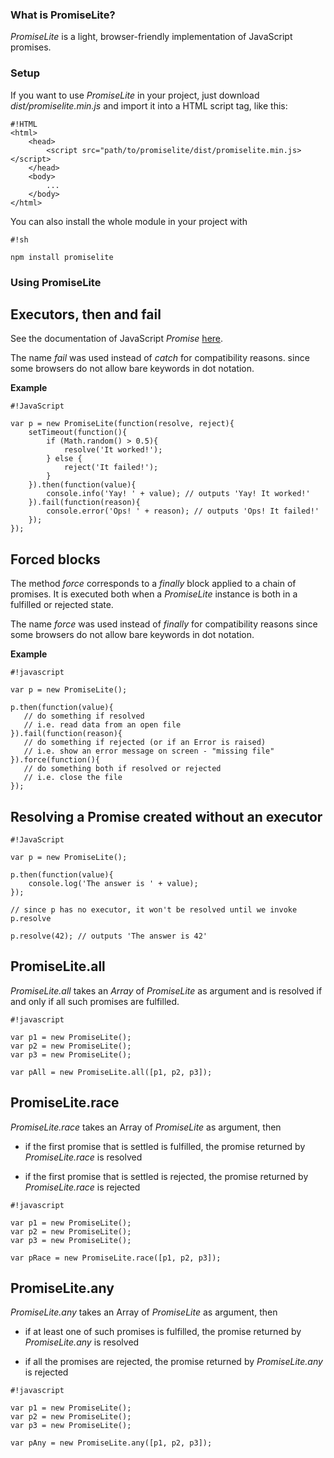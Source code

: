 ### What is PromiseLite? ###

*PromiseLite* is a light, browser-friendly implementation of JavaScript promises. 


### Setup ###

If you want to use *PromiseLite* in your project, just download *dist/promiselite.min.js* and import it into a HTML script tag, like this:

```
#!HTML
<html>
    <head>
        <script src="path/to/promiselite/dist/promiselite.min.js></script>
    </head>
    <body>
        ...
    </body>
</html>
```

You can also install the whole module in your project with   

```
#!sh

npm install promiselite
```


### Using PromiseLite ###


## Executors, then and fail

See the documentation of JavaScript *Promise* [here](https://developer.mozilla.org/en-US/docs/Web/JavaScript/Reference/Global_Objects/Promise).

The name *fail* was used instead of *catch* for compatibility reasons. since some browsers do not allow bare keywords in dot notation.

**Example**

```
#!JavaScript

var p = new PromiseLite(function(resolve, reject){
    setTimeout(function(){
        if (Math.random() > 0.5){
            resolve('It worked!');
        } else {
            reject('It failed!');
        }
    }).then(function(value){
        console.info('Yay! ' + value); // outputs 'Yay! It worked!'
    }).fail(function(reason){
        console.error('Ops! ' + reason); // outputs 'Ops! It failed!'
    });
});
```

## Forced blocks

The method *force* corresponds to a *finally* block applied to a chain of promises. It is executed both when a *PromiseLite* instance is both in a fulfilled or rejected state. 

The name *force* was used instead of *finally* for compatibility reasons since some browsers do not allow bare keywords in dot notation.

**Example**

```
#!javascript

var p = new PromiseLite();

p.then(function(value){
   // do something if resolved
   // i.e. read data from an open file
}).fail(function(reason){
   // do something if rejected (or if an Error is raised)
   // i.e. show an error message on screen - "missing file"
}).force(function(){
   // do something both if resolved or rejected
   // i.e. close the file
});
```

## Resolving a Promise created without an executor


```
#!JavaScript

var p = new PromiseLite();

p.then(function(value){
    console.log('The answer is ' + value);
});

// since p has no executor, it won't be resolved until we invoke p.resolve

p.resolve(42); // outputs 'The answer is 42'

```


## PromiseLite.all 


*PromiseLite.all* takes an *Array* of *PromiseLite* as argument and is resolved if and only if all such promises are fulfilled.


```
#!javascript

var p1 = new PromiseLite();
var p2 = new PromiseLite();
var p3 = new PromiseLite();

var pAll = new PromiseLite.all([p1, p2, p3]);

```



## PromiseLite.race


*PromiseLite.race* takes an Array of *PromiseLite* as argument, then

* if the first promise that is settled is fulfilled, the promise returned by *PromiseLite.race* is resolved

* if the first promise that is settled is rejected, the promise returned by *PromiseLite.race* is rejected


```
#!javascript

var p1 = new PromiseLite();
var p2 = new PromiseLite();
var p3 = new PromiseLite();

var pRace = new PromiseLite.race([p1, p2, p3]);

```


## PromiseLite.any



*PromiseLite.any* takes an Array of *PromiseLite* as argument, then

* if at least one of such promises is fulfilled, the promise returned by *PromiseLite.any* is resolved

* if all the promises are rejected, the promise returned by *PromiseLite.any* is rejected


```
#!javascript

var p1 = new PromiseLite();
var p2 = new PromiseLite();
var p3 = new PromiseLite();

var pAny = new PromiseLite.any([p1, p2, p3]);

```
